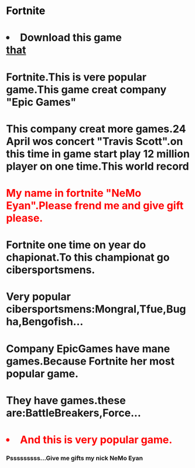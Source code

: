 <html><head>
          <title>All About Fortnite</title>
      

<link rel="stylesheet" href="style.css">

</head><body><h1 style="color:black">Fortnite
</h1><h1><li>Download this game</li><a href="https://www.epicgames.com/fortnite/en-US/chapter2-season2?utm_source=Admitad&amp;utm_campaign=an*Admitad_pr*FNBR_ct*Performance_pl*CPA_co*RU&amp;sub_id=Admitad&amp;utm_medium=Perfomance&amp;utm_content=918efe69c088d41d6d534995c7e2945a&amp;utm_term=612403
">that</a>
 
</h1><h1>Fortnite.This is vere popular game.This game creat company "Epic Games"
</h1><h1>This company creat more games.24 April wos concert "Travis Scott".on this time in game start play 12 million player on one time.This world record
</h1><h1 style="color:red">My name in fortnite "NeMo Eyan".Please frend me and give gift please.
</h1><h1>Fortnite one time on year do chapionat.To this championat go cibersportsmens.
</h1><h1>Very popular cibersportsmens:Mongral,Tfue,Bugha,Bengofish...
</h1><h1>Company EpicGames have mane games.Because Fortnite her most popular game.
</h1><h1>They have games.these are:BattleBreakers,Force...
</h1><h1 style="color:red"><li>And this is very popular game.</li>
</h1><h3>Psssssssss...Give me gifts my nick NeMo Eyan
</h3></body></html>
